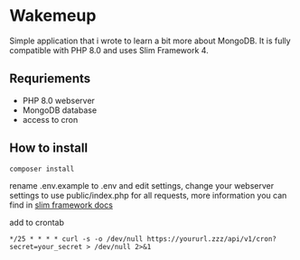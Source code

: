 # Wakemeup

Simple application that i wrote to learn a bit more about MongoDB. It is fully compatible with PHP 8.0 and uses Slim Framework 4.

## Requriements
* PHP 8.0 webserver 
* MongoDB database
* access to cron

## How to install
```
composer install
```
rename .env.example to .env and edit settings, change your webserver settings to use public/index.php for all requests, more information you can find in [slim framework docs](https://www.slimframework.com/docs/v4/start/web-servers.html)

add to crontab
```
*/25 * * * * curl -s -o /dev/null https://yoururl.zzz/api/v1/cron?secret=your_secret > /dev/null 2>&1
```
